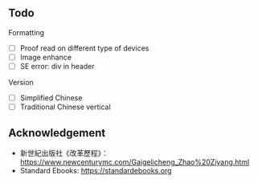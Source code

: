 ## Todo
Formatting
- [ ] Proof read on different type of devices
- [ ] Image enhance
- [ ] SE error: div in header

Version
- [ ] Simplified Chinese
- [ ] Traditional Chinese vertical

## Acknowledgement
- 新世紀出版社《改革歷程》：https://www.newcenturymc.com/Gaigelicheng_Zhao%20Ziyang.html
- Standard Ebooks: https://standardebooks.org
